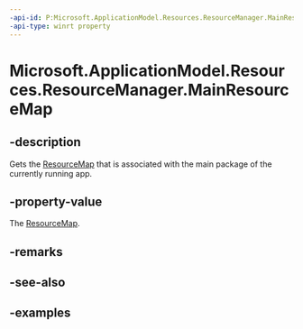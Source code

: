 ```yaml
---
-api-id: P:Microsoft.ApplicationModel.Resources.ResourceManager.MainResourceMap
-api-type: winrt property
---
```


# Microsoft.ApplicationModel.Resources.ResourceManager.MainResourceMap

<!--
public Microsoft.ApplicationModel.Resources.ResourceMap MainResourceMap { get; }
-->


## -description

Gets the [ResourceMap](resourcemap.md) that is associated with the main package of the currently running app.

## -property-value

The [ResourceMap](resourcemap.md).

## -remarks

## -see-also

## -examples


